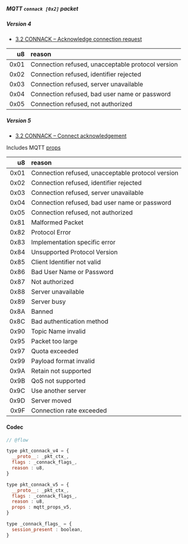 ##### MQTT `connack [0x2]` packet

##### Version 4

- [3.2 CONNACK – Acknowledge connection request](http://docs.oasis-open.org/mqtt/mqtt/v3.1.1/os/mqtt-v3.1.1-os.html#_Toc398718033)

| u8   | reason |
|-----:|:-------|
| 0x01 | Connection refused, unacceptable protocol version
| 0x02 | Connection refused, identifier rejected
| 0x03 | Connection refused, server unavailable
| 0x04 | Connection refused, bad user name or password
| 0x05 | Connection refused, not authorized

##### Version 5

- [3.2 CONNACK – Connect acknowledgement](https://docs.oasis-open.org/mqtt/mqtt/v5.0/os/mqtt-v5.0-os.html#_Toc3901074)

Includes MQTT [props](./mqtt_props.md)

| u8   | reason |
|-----:|:-------|
| 0x01 | Connection refused, unacceptable protocol version
| 0x02 | Connection refused, identifier rejected
| 0x03 | Connection refused, server unavailable
| 0x04 | Connection refused, bad user name or password
| 0x05 | Connection refused, not authorized
| 0x81 | Malformed Packet
| 0x82 | Protocol Error
| 0x83 | Implementation specific error
| 0x84 | Unsupported Protocol Version
| 0x85 | Client Identifier not valid
| 0x86 | Bad User Name or Password
| 0x87 | Not authorized
| 0x88 | Server unavailable
| 0x89 | Server busy
| 0x8A | Banned
| 0x8C | Bad authentication method
| 0x90 | Topic Name invalid
| 0x95 | Packet too large
| 0x97 | Quota exceeded
| 0x99 | Payload format invalid
| 0x9A | Retain not supported
| 0x9B | QoS not supported
| 0x9C | Use another server
| 0x9D | Server moved
| 0x9F | Connection rate exceeded


#### Codec

```javascript
// @flow

type pkt_connack_v4 = {
  __proto__: _pkt_ctx_,
  flags : _connack_flags_,
  reason : u8,
}

type pkt_connack_v5 = {
  __proto__: _pkt_ctx_,
  flags : _connack_flags_,
  reason : u8,
  props : mqtt_props_v5,
}

type _connack_flags_ = {
  session_present : boolean,
}
```
